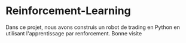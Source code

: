 # Reinforcement-Learning
Dans ce projet, nous avons construis un robot de trading en Python en utilisant l'apprentissage par renforcement. 
Bonne visite
